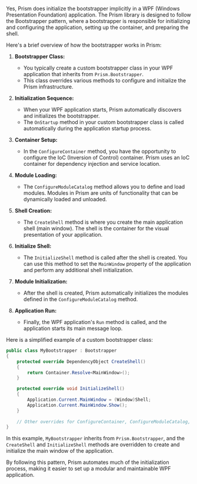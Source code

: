 Yes, Prism does initialize the bootstrapper implicitly in a WPF (Windows Presentation Foundation) application. The Prism library is designed to follow the Bootstrapper pattern, where a bootstrapper is responsible for initializing and configuring the application, setting up the container, and preparing the shell.

Here's a brief overview of how the bootstrapper works in Prism:

1. **Bootstrapper Class:**
   - You typically create a custom bootstrapper class in your WPF application that inherits from `Prism.Bootstrapper`.
   - This class overrides various methods to configure and initialize the Prism infrastructure.

2. **Initialization Sequence:**
   - When your WPF application starts, Prism automatically discovers and initializes the bootstrapper.
   - The `OnStartup` method in your custom bootstrapper class is called automatically during the application startup process.

3. **Container Setup:**
   - In the `ConfigureContainer` method, you have the opportunity to configure the IoC (Inversion of Control) container. Prism uses an IoC container for dependency injection and service location.

4. **Module Loading:**
   - The `ConfigureModuleCatalog` method allows you to define and load modules. Modules in Prism are units of functionality that can be dynamically loaded and unloaded.

5. **Shell Creation:**
   - The `CreateShell` method is where you create the main application shell (main window). The shell is the container for the visual presentation of your application.

6. **Initialize Shell:**
   - The `InitializeShell` method is called after the shell is created. You can use this method to set the `MainWindow` property of the application and perform any additional shell initialization.

7. **Module Initialization:**
   - After the shell is created, Prism automatically initializes the modules defined in the `ConfigureModuleCatalog` method.

8. **Application Run:**
   - Finally, the WPF application's `Run` method is called, and the application starts its main message loop.

Here is a simplified example of a custom bootstrapper class:

```csharp
public class MyBootstrapper : Bootstrapper
{
    protected override DependencyObject CreateShell()
    {
        return Container.Resolve<MainWindow>();
    }

    protected override void InitializeShell()
    {
        Application.Current.MainWindow = (Window)Shell;
        Application.Current.MainWindow.Show();
    }
    
    // Other overrides for ConfigureContainer, ConfigureModuleCatalog, etc.
}
```

In this example, `MyBootstrapper` inherits from `Prism.Bootstrapper`, and the `CreateShell` and `InitializeShell` methods are overridden to create and initialize the main window of the application.

By following this pattern, Prism automates much of the initialization process, making it easier to set up a modular and maintainable WPF application.